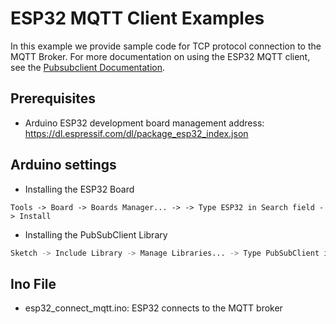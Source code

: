 # ESP32 MQTT Client Examples
In this example we provide sample code for TCP protocol connection to the MQTT Broker.
For more documentation on using the ESP32 MQTT client, see the [Pubsubclient Documentation](https://pubsubclient.knolleary.net/).

## Prerequisites
* Arduino ESP32 development board management address: https://dl.espressif.com/dl/package_esp32_index.json


## Arduino settings

* Installing the  ESP32 Board
```
Tools -> Board -> Boards Manager... -> -> Type ESP32 in Search field -> Install
```

* Installing the PubSubClient Library
```bash
Sketch -> Include Library -> Manage Libraries... -> Type PubSubClient in Search field -> Install PubSubClient by Nick O’Leary
```


## Ino File
* esp32_connect_mqtt.ino: ESP32 connects to the MQTT broker

